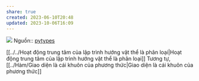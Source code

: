 ```yaml
---
share: true
created: 2023-06-10T20:48
updated: 2023-10-06T16:09
---
```

![](http://pytolearn.csd.auth.gr/p0-py/00/classcar.png) 
Nguồn:: [pytypes](http://pytolearn.csd.auth.gr/p0-py/00/pytypes.html)

[[../../Hoạt động trung tâm của lập trình hướng vật thể là phân loại|Hoạt động trung tâm của lập trình hướng vật thể là phân loại]] 
Tương tự, [[../Hàm/Giao diện là cái khuôn của phương thức|Giao diện là cái khuôn của phương thức]]
